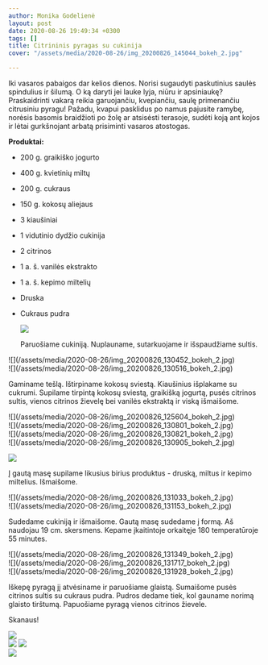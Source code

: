 ```yaml
---
author: Monika Godelienė
layout: post
date: 2020-08-26 19:49:34 +0300
tags: []
title: Citrininis pyragas su cukinija
cover: "/assets/media/2020-08-26/img_20200826_145044_bokeh_2.jpg"

---
```

Iki vasaros pabaigos dar kelios dienos. Norisi sugaudyti paskutinius saulės spindulius ir šilumą. O ką daryti jei lauke lyja, niūru ir apsiniaukę? Praskaidrinti vakarą reikia garuojančiu, kvepiančiu, saulę primenančiu citrusiniu pyragu! Pažadu, kvapui pasklidus po namus pajusite ramybę, norėsis basomis braidžioti po žolę ar atsisėsti terasoje, sudėti koją ant kojos ir lėtai gurkšnojant arbatą prisiminti vasaros atostogas.

**Produktai:**

* 200 g. graikiško jogurto
* 400 g. kvietinių miltų
* 200 g. cukraus
* 150 g. kokosų aliejaus
* 3 kiaušiniai
* 1 vidutinio dydžio cukinija
* 2 citrinos
* 1 a. š. vanilės ekstrakto
* 1 a. š. kepimo miltelių
* Druska
* Cukraus pudra  
    

  ![](/assets/media/2020-08-26/img_20200826_125157_bokeh_2.jpg)

  Paruošiame cukiniją. Nuplauname, sutarkuojame ir išspaudžiame sultis.

<div class="row">
<div class="six columns" markdown="1">
![](/assets/media/2020-08-26/img_20200826_130452_bokeh_2.jpg)
</div>
<div class="six columns" markdown="1">
![](/assets/media/2020-08-26/img_20200826_130516_bokeh_2.jpg)
</div>
</div>  


  Gaminame tešlą. Ištirpiname kokosų sviestą. Kiaušinius išplakame su cukrumi. Supilame tirpintą kokosų sviestą, graikišką jogurtą, pusės citrinos sultis, vienos citrinos žievelę bei vanilės ekstraktą ir viską išmaišome.  

<div class="row">
<div class="six columns" markdown="1">
![](/assets/media/2020-08-26/img_20200826_125604_bokeh_2.jpg)
</div>
<div class="six columns" markdown="1">
![](/assets/media/2020-08-26/img_20200826_130801_bokeh_2.jpg)
</div>
</div>  
    
<div class="row">
<div class="six columns" markdown="1">
![](/assets/media/2020-08-26/img_20200826_130821_bokeh_2.jpg) 
</div>
<div class="six columns" markdown="1">
![](/assets/media/2020-08-26/img_20200826_130905_bokeh_2.jpg)
</div>
</div> 
     
  ![](/assets/media/2020-08-26/img_20200826_130912_bokeh_2.jpg)

  Į gautą masę supilame likusius birius produktus - druską, miltus ir kepimo miltelius. Išmaišome. 

<div class="row">
<div class="six columns" markdown="1">
![](/assets/media/2020-08-26/img_20200826_131033_bokeh_2.jpg)
</div>
<div class="six columns" markdown="1">
![](/assets/media/2020-08-26/img_20200826_131153_bokeh_2.jpg)
</div>
</div>  

  Sudedame cukiniją ir išmaišome. Gautą masę sudedame į formą. Aš naudojau 19 cm. skersmens. Kepame įkaitintoje orkaitęje 180 temperatūroje 55 minutes.  

<div class="row">
<div class="four columns" markdown="1">
 ![](/assets/media/2020-08-26/img_20200826_131349_bokeh_2.jpg) 
</div>
<div class="four columns" markdown="1">
 ![](/assets/media/2020-08-26/img_20200826_131717_bokeh_2.jpg) 
</div>
<div class="four columns" markdown="1">
 ![](/assets/media/2020-08-26/img_20200826_131928_bokeh_2.jpg)
</div>
</div>   
    
  Iškepę pyragą jį atvėsiname ir paruošiame glaistą. Sumaišome pusės citrinos sultis su cukraus pudra. Pudros dedame tiek, kol gauname norimą glaisto tirštumą. Papuošiame pyragą vienos citrinos žievele.  
    
  Skanaus!  
    
  ![](/assets/media/2020-08-26/img_20200826_144006_bokeh_2.jpg)  
  ![](/assets/media/2020-08-26/img_20200826_145044_bokeh_2.jpg)
  ![](/assets/media/2020-08-26/img_20200826_145450_bokeh_2.jpg)  
  ![](/assets/media/2020-08-26/img_20200826_150124_bokeh_2.jpg)